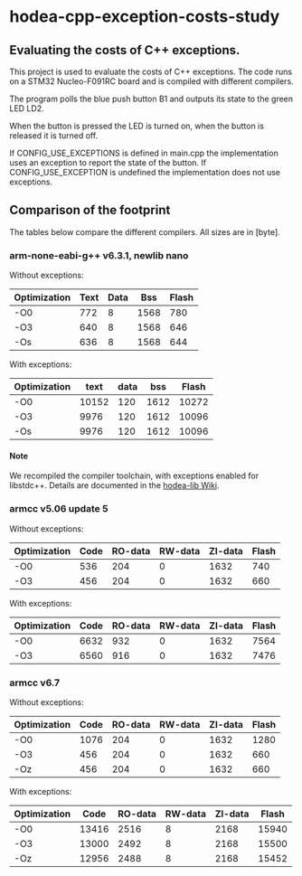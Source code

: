 # hodea-cpp-exception-costs-study

## Evaluating the costs of C++ exceptions.

This project is used to evaluate the costs of C++ exceptions. The code runs
on a STM32 Nucleo-F091RC board and is compiled with different compilers.

The program polls the blue push button B1 and outputs its state to the
green LED LD2.

When the button is pressed the LED is turned on, when the button is
released it is turned off.

If CONFIG_USE_EXCEPTIONS is defined in main.cpp the implementation uses
an exception to report the state of the button. If CONFIG_USE_EXCEPTION
is undefined the implementation does not use exceptions.

## Comparison of the footprint

The tables below compare the different compilers. All sizes are in [byte].

### arm-none-eabi-g++ v6.3.1, newlib nano

Without exceptions:

| Optimization | Text      | Data    | Bss        | Flash |
|--------------|-----------|---------|------------|-------|
|-O0           | 772       | 8       | 1568       | 780   |
|-O3           | 640       | 8       | 1568       | 646   |
|-Os           | 636       | 8       | 1568       | 644   |


With exceptions:

| Optimization | text        | data      | bss        | Flash |
|--------------|-------------|-----------|------------|-------|
|-O0           | 10152       | 120       | 1612       | 10272 |
|-O3           |  9976       | 120       | 1612       | 10096 |
|-Os           |  9976       | 120       | 1612       | 10096 |

#### Note

We recompiled the compiler toolchain, with exceptions enabled for
libstdc++. Details are documented in the
[hodea-lib Wiki](https://github.com/hodea/hodea-lib/wiki/GNU-Arm-Embedded-Toolchain).

### armcc v5.06 update 5

Without exceptions:

| Optimization | Code | RO-data | RW-data | ZI-data | Flash |
|--------------|------|---------|---------|---------|-------|
|-O0           | 536  | 204     | 0       | 1632    | 740   |
|-O3           | 456  | 204     | 0       | 1632    | 660   |


With exceptions:

| Optimization | Code       | RO-data | RW-data | ZI-data | Flash |
|--------------|------------|---------|-------- |---------|-------|
|-O0           | 6632       | 932     | 0       | 1632    | 7564  |
|-O3           | 6560       | 916     | 0       | 1632    | 7476  |

### armcc v6.7

Without exceptions:

| Optimization | Code  | RO-data | RW-data | ZI-data | Flash |
|--------------|-------|---------|---------|---------|-------|
|-O0           | 1076  | 204     | 0       | 1632    | 1280  |
|-O3           | 456   | 204     | 0       | 1632    | 660   |
|-Oz           | 456   | 204     | 0       | 1632    | 660   |

With exceptions:

| Optimization | Code       | RO-data | RW-data | ZI-data | Flash |
|--------------|------------|---------|-------- |---------|-------|
|-O0           | 13416      | 2516    | 8       | 2168    | 15940 |
|-O3           | 13000      | 2492    | 8       | 2168    | 15500 |
|-Oz           | 12956      | 2488    | 8       | 2168    | 15452 |

